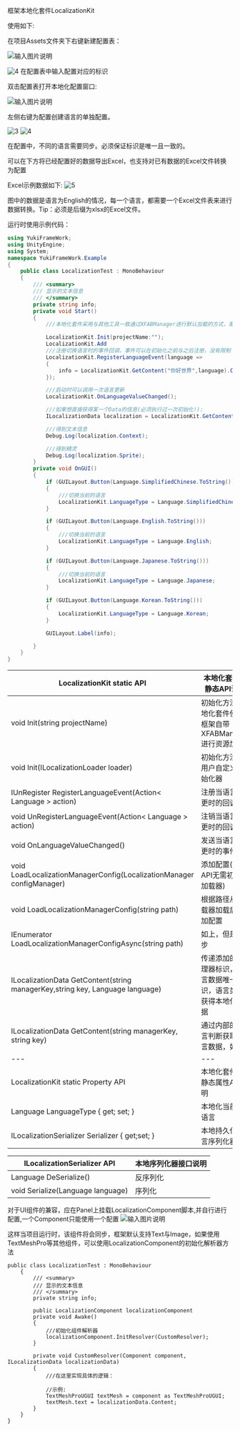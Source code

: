 ﻿框架本地化套件LocalizationKit

使用如下:

在项目Assets文件夹下右键新建配置表：


![输入图片说明](Texture/1.png)

![4](Texture/11.png)
在配置表中输入配置对应的标识

双击配置表打开本地化配置窗口:

![输入图片说明](Texture/2.png)

左侧右键为配置创建语言的单独配置。

![3](Texture/3.png)
![4](Texture/4.png)

在配置中，不同的语言需要同步。必须保证标识是唯一且一致的。

可以在下方将已经配置好的数据导出Excel，也支持对已有数据的Excel文件转换为配置

Excel示例数据如下:
![5](Texture/5.png)

图中的数据是语言为English的情况，每一个语言，都需要一个Excel文件表来进行数据转换。Tip：必须是后缀为xlsx的Excel文件。


运行时使用示例代码：

``` csharp
using YukiFrameWork;
using UnityEngine;
using System;
namespace YukiFrameWork.Example
{
	public class LocalizationTest : MonoBehaviour
	{
        /// <summary>
        /// 显示的文本信息
        /// </summary>
        private string info;
        private void Start()
        {
            ///本地化套件采用与其他工具一致通过XFABManager进行默认加载的方式，需要调用一次Init方法

            LocalizationKit.Init(projectName:"");
            LocalizationKit.Add
            ///注册切换语言时的事件回调，事件可以在初始化之前与之后注册，没有限制
            LocalizationKit.RegisterLanguageEvent(language =>
            {
                info = LocalizationKit.GetContent("你好世界",language).Context;
            });

            ///启动时可以调用一次语言更新
            LocalizationKit.OnLanguageValueChanged();

            ///如果想直接获得某一个Data的信息(必须执行过一次初始化!):
            ILocalizationData localization = LocalizationKit.GetContent("你好世界",LocalizationKit.LanguageType);

            ///得到文本信息
            Debug.Log(localization.Context);

            ///得到精灵
            Debug.Log(localization.Sprite);
        }
        private void OnGUI()
        {                                 
            if (GUILayout.Button(Language.SimplifiedChinese.ToString()))
            {
                ///切换当前的语言
                LocalizationKit.LanguageType = Language.SimplifiedChinese;
            }

            if (GUILayout.Button(Language.English.ToString()))
            {
                ///切换当前的语言
                LocalizationKit.LanguageType = Language.English;
            }

            if (GUILayout.Button(Language.Japanese.ToString()))
            {
                ///切换当前的语言
                LocalizationKit.LanguageType = Language.Japanese;
            }

            if (GUILayout.Button(Language.Korean.ToString()))
            {
                LocalizationKit.LanguageType = Language.Korean;
            }

            GUILayout.Label(info);

        }
    }
}
```

|LocalizationKit static API|本地化套件类静态API说明|
|---|---|
|void Init(string projectName)|初始化方法,本地化套件使用框架自带XFABManager进行资源加载|
|void Init(ILocalizationLoader loader)|初始化方法，用户自定义初始化器|
|IUnRegister RegisterLanguageEvent(Action< Language > action)|注册当语言变更时的回调|
|void UnRegisterLanguageEvent(Action< Language > action)|注销当语言变更时的回调|
|void OnLanguageValueChanged()|发送当语言变更时的事件|
|void LoadLocalizationManagerConfig(LocalizationManager configManager)|添加配置(该API无需初始化加载器)|
|void LoadLocalizationManagerConfig(string path)|根据路径从加载器加载后添加配置|
|IEnumerator LoadLocalizationManagerConfigAsync(string path)|如上，但是异步|
|ILocalizationData GetContent(string managerKey,string key, Language language)|传递添加的管理器标识，语言数据唯一标识，语言类型获得本地化数据|
|ILocalizationData GetContent(string managerKey, string key)|通过内部的语言判断获取语言数据，如上|
|---|---|
|LocalizationKit static Property API|本地化套件类静态属性API说明|
|Language LanguageType { get; set; }|本地化当前的语言|
|ILocalizationSerializer Serializer { get;set; }|本地持久化语言序列化器|

|ILocalizationSerializer API|本地序列化器接口说明|
|--|--|
|Language DeSerialize()|反序列化|
|void Serialize(Language language)|序列化|

对于UI组件的兼容，应在Panel上挂载LocalizationComponent脚本,并自行进行配置,一个Component只能使用一个配置
![输入图片说明](Texture/6.png)


这样当项目运行时，该组件将会同步，框架默认支持Text与Image，如果使用TextMeshPro等其他组件，可以使用LocalizationComponent的初始化解析器方法

```
public class LocalizationTest : MonoBehaviour
	{
        /// <summary>
        /// 显示的文本信息
        /// </summary>
        private string info;

        public LocalizationComponent localizationComponent
        private void Awake()
        {        
            ///初始化组件解析器
            localizationComponent.InitResolver(CustomResolver);
        }
       
        private void CustomResolver(Component component, ILocalizationData localizationData)
        {
            ///在这里实现具体的逻辑：

            //示例:
            TextMeshProUGUI textMesh = component as TextMeshProUGUI;
            textMesh.text = localizationData.Content;
        }
    }
}
```



